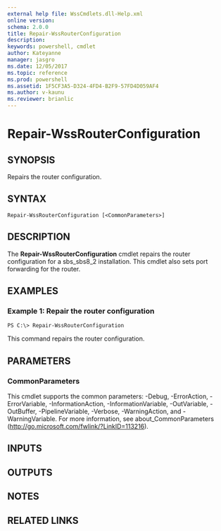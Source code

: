 ```yaml
---
external help file: WssCmdlets.dll-Help.xml
online version: 
schema: 2.0.0
title: Repair-WssRouterConfiguration
description: 
keywords: powershell, cmdlet
author: Kateyanne
manager: jasgro
ms.date: 12/05/2017
ms.topic: reference
ms.prod: powershell
ms.assetid: 1F5CF3A5-D324-4FD4-B2F9-57FD4D059AF4
ms.author: v-kaunu
ms.reviewer: brianlic
---
```


# Repair-WssRouterConfiguration

## SYNOPSIS
Repairs the router configuration.

## SYNTAX

```
Repair-WssRouterConfiguration [<CommonParameters>]
```

## DESCRIPTION
The **Repair-WssRouterConfiguration** cmdlet repairs the router configuration for a sbs_sbs8_2 installation.
This cmdlet also sets port forwarding for the router.

## EXAMPLES

### Example 1: Repair the router configuration
```
PS C:\> Repair-WssRouterConfiguration
```

This command repairs the router configuration.

## PARAMETERS

### CommonParameters
This cmdlet supports the common parameters: -Debug, -ErrorAction, -ErrorVariable, -InformationAction, -InformationVariable, -OutVariable, -OutBuffer, -PipelineVariable, -Verbose, -WarningAction, and -WarningVariable. For more information, see about_CommonParameters (http://go.microsoft.com/fwlink/?LinkID=113216).

## INPUTS

## OUTPUTS

## NOTES

## RELATED LINKS

